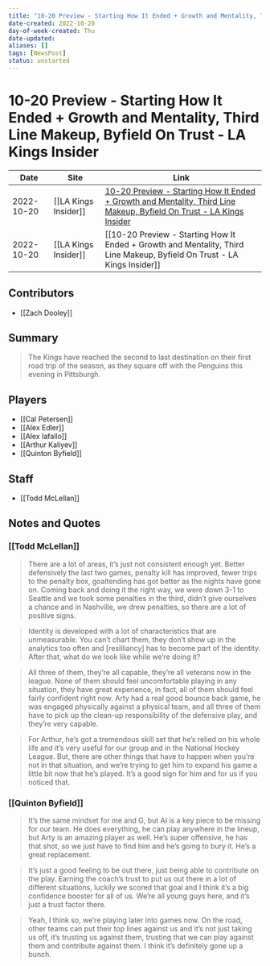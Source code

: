 ```yaml
---
title: "10-20 Preview - Starting How It Ended + Growth and Mentality, Third Line Makeup, Byfield On Trust - LA Kings Insider"
date-created: 2022-10-20
day-of-week-created: Thu
date-updated: 
aliases: []
tags: [NewsPost]
status: unstarted
---
```


# 10-20 Preview - Starting How It Ended + Growth and Mentality, Third Line Makeup, Byfield On Trust - LA Kings Insider

| Date       | Site                 | Link                                                                                                                                                                                                                                                   |
| ---------- | -------------------- | ------------------------------------------------------------------------------------------------------------------------------------------------------------------------------------------------------------------------------------------------------ |
| 2022-10-20 | [[LA Kings Insider]] | [10-20 Preview - Starting How It Ended + Growth and Mentality, Third Line Makeup, Byfield On Trust - LA Kings Insider](https://lakingsinsider.com/2022/10/20/10-20-preview-starting-how-it-ended-growth-mentality-third-line-makeup-byfield-on-trust/) |
| 2022-10-20 | [[LA Kings Insider]] | [[10-20 Preview - Starting How It Ended + Growth and Mentality, Third Line Makeup, Byfield On Trust - LA Kings Insider]]                                                                                                                               |

## Contributors
- [[Zach Dooley]]


## Summary
> The Kings have reached the second to last destination on their first road trip of the season, as they square off with the Penguins this evening in Pittsburgh.


## Players
- [[Cal Petersen]]
- [[Alex Edler]]
- [[Alex Iafallo]]
- [[Arthur Kaliyev]]
- [[Quinton Byfield]]



## Staff
- [[Todd McLellan]]


## Notes and Quotes
### [[Todd McLellan]]
> There are a lot of areas, it’s just not consistent enough yet. Better defensively the last two games, penalty kill has improved, fewer trips to the penalty box, goaltending has got better as the nights have gone on. Coming back and doing it the right way, we were down 3-1 to Seattle and we took some penalties in the third, didn’t give ourselves a chance and in Nashville, we drew penalties, so there are a lot of positive signs.

> Identity is developed with a lot of characteristics that are unmeasurable. You can’t chart them, they don’t show up in the analytics too often and \[resilliancy] has to become part of the identity. After that, what do we look like while we’re doing it?

> All three of them, they’re all capable, they’re all veterans now in the league. None of them should feel uncomfortable playing in any situation, they have great experience, in fact, all of them should feel fairly confident right now. Arty had a real good bounce back game, he was engaged physically against a physical team, and all three of them have to pick up the clean-up responsibility of the defensive play, and they’re very capable.

> For Arthur, he’s got a tremendous skill set that he’s relied on his whole life and it’s very useful for our group and in the National Hockey League. But, there are other things that have to happen when you’re not in that situation, and we’re trying to get him to expand his game a little bit now that he’s played. It’s a good sign for him and for us if you noticed that.

### [[Quinton Byfield]]
> It’s the same mindset for me and G, but AI is a key piece to be missing for our team. He does everything, he can play anywhere in the lineup, but Arty is an amazing player as well. He’s super offensive, he has that shot, so we just have to find him and he’s going to bury it. He’s a great replacement.

> It’s just a good feeling to be out there, just being able to contribute on the play. Earning the coach’s trust to put us out there in a lot of different situations, luckily we scored that goal and I think it’s a big confidence booster for all of us. We’re all young guys here, and it’s just a trust factor there.

> Yeah, I think so, we’re playing later into games now. On the road, other teams can put their top lines against us and it’s not just taking us off, it’s trusting us against them, trusting that we can play against them and contribute against them. I think it’s definitely gone up a bunch.